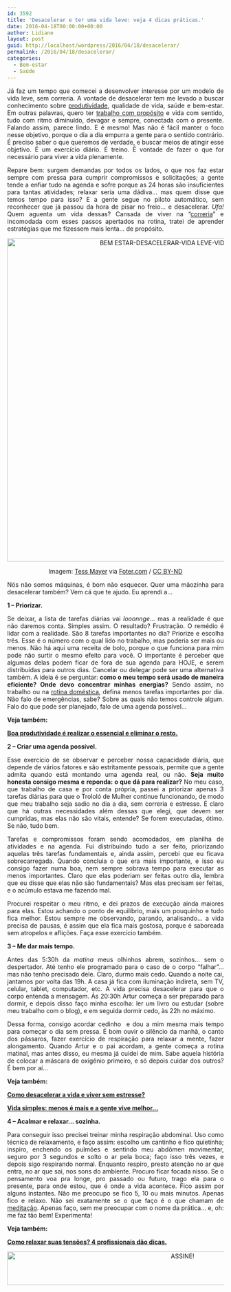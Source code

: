 ```yaml
---
id: 3592
title: 'Desacelerar e ter uma vida leve: veja 4 dicas práticas.'
date: 2016-04-18T00:00:00+00:00
author: Lidiane
layout: post
guid: http://localhost/wordpress/2016/04/18/desacelerar/
permalink: /2016/04/18/desacelerar/
categories:
  - Bem-estar
  - Saúde
---
```

<p align="justify">
  Já faz um tempo que comecei a desenvolver interesse por um modelo de vida leve, sem correria. A vontade de desacelerar tem me levado a buscar conhecimento sobre <a href="http://www.trololodemulher.com.br/category/produtividade/" target="_blank">produtividade</a>, qualidade de vida, saúde e bem-estar. Em outras palavras, quero ter <a href="http://www.trololodemulher.com.br/2015/09/11/trabalho-com-proposito/" target="_blank">trabalho com propósito</a> e vida com sentido, tudo com ritmo diminuído, devagar e sempre, conectada com o presente. Falando assim, parece lindo. E é mesmo! Mas não é fácil manter o foco nesse objetivo, porque o dia a dia empurra a gente para o sentido contrário. É preciso saber o que queremos de verdade, e buscar meios de atingir esse objetivo. É um exercício diário. É treino. É vontade de fazer o que for necessário para viver a vida plenamente.
</p>

<p align="justify">
  Repare bem: surgem demandas por todos os lados, o que nos faz estar sempre com pressa para cumprir compromissos e solicitações; a gente tende a enfiar tudo na agenda e sofre porque as 24 horas são insuficientes para tantas atividades; relaxar seria uma dádiva… mas quem disse que temos tempo para isso? E a gente segue no piloto automático, sem reconhecer que já passou da hora de pisar no freio… e desacelerar. <em>Ufa!</em> Quem aguenta um vida dessas? Cansada de viver na “<a href="http://www.trololodemulher.com.br/2015/07/17/produtividade-e-gestao-do-tempo/" target="_blank">correria</a>” e incomodada com esses passos apertados na rotina, tratei de aprender estratégias que me fizessem mais lenta… de propósito.
</p>

<p align="center">
  <img class="alignnone size-full wp-image-12407" src="http://www.trololodemulher.com.br/blog/wp-content/uploads/2016/04/BEM-ESTAR-DESACELERAR-VIDA-LEVE-VIDA-ZEN.jpg" alt="BEM ESTAR-DESACELERAR-VIDA LEVE-VIDA ZEN" width="746" height="751" />
</p>

<p align="center">
  Imagem: <a href="https://www.flickr.com/photos/photography-by-tess/3954409398/" target="_blank">Tess Mayer</a> via <a href="http://foter.com/" target="_blank">Foter.com</a> / <a href="http://creativecommons.org/licenses/by-nd/2.0/" target="_blank">CC BY-ND</a>
</p>

<p align="justify">
  Nós não somos máquinas, é bom não esquecer. Quer uma mãozinha para desacelerar também? Vem cá que te ajudo. Eu aprendi a…
</p>

<p align="justify">
  <strong>1 – Priorizar.</strong>
</p>

<p align="justify">
  Se deixar, a lista de tarefas diárias vai <em>looonnge</em>… mas a realidade é que não daremos conta. Simples assim. O resultado? Frustração. O remédio é lidar com a realidade. São 8 tarefas importantes no dia? Priorize e escolha três. Esse é o número com o qual lido no trabalho, mas poderia ser mais ou menos. Não há aqui uma receita de bolo, porque o que funciona para mim pode não surtir o mesmo efeito para você. O importante é perceber que algumas delas podem ficar de fora de sua agenda para HOJE, e serem distribuídas para outros dias. Cancelar ou delegar pode ser uma alternativa também. A ideia é se perguntar: <strong>como o meu tempo será usado de maneira eficiente? Onde devo concentrar minhas energias?</strong> Sendo assim, no trabalho ou na <a href="http://www.trololodemulher.com.br/2016/01/06/casa-limpa-e-organizada/" target="_blank">rotina doméstica</a>, defina menos tarefas importantes por dia. Não falo de emergências, sabe? Sobre as quais não temos controle algum. Falo do que pode ser planejado, falo de uma agenda possível…
</p>

<p align="justify">
  <strong>Veja também:</strong>
</p>

<p align="justify">
  <a href="http://www.trololodemulher.com.br/2015/08/28/produtividade/" target="_blank"><strong>Boa produtividade é realizar o essencial e eliminar o resto.</strong></a>
</p>

<p align="justify">
  <strong>2 – Criar uma agenda possível.</strong>
</p>

<p align="justify">
  Esse exercício de se observar e perceber nossa capacidade diária, que depende de vários fatores e são estritamente pessoais, permite que a gente admita quando está montando uma agenda real, ou não. <strong>Seja muito honesta consigo mesma e reponda: o que dá para realizar?</strong> No meu caso, que trabalho de casa e por conta própria, passei a priorizar apenas 3 tarefas diárias para que o Trololó de Mulher continue funcionando, de modo que meu trabalho seja sadio no dia a dia, sem correria e estresse. É claro que há outras necessidades além dessas que elegi, que devem ser cumpridas, mas elas não são vitais, entende? Se forem executadas, ótimo. Se não, tudo bem.
</p>

<p align="justify">
  Tarefas e compromissos foram sendo acomodados, em planilha de atividades e na agenda. Fui distribuindo tudo a ser feito, priorizando aquelas três tarefas fundamentais e, ainda assim, percebi que eu ficava sobrecarregada. Quando concluia o que era mais importante, e isso eu consigo fazer numa boa, nem sempre sobrava tempo para executar as menos importantes. Claro que elas poderiam ser feitas outro dia, lembra que eu disse que elas não são fundamentais? Mas elas precisam ser feitas, e o acúmulo estava me fazendo mal.
</p>

<p align="justify">
  Procurei respeitar o meu ritmo, e dei prazos de execução ainda maiores para elas. Estou achando o ponto de equilíbrio, mais um pouquinho e tudo fica melhor. Estou sempre me observando, parando, analisando… a vida precisa de pausas, é assim que ela fica mais gostosa, porque é saboreada sem atropelos e aflições. Faça esse exercício também.
</p>

<p align="justify">
  <strong>3 – Me dar mais tempo.</strong>
</p>

<p align="justify">
  Antes das 5:30h da <em>matina</em> meus olhinhos abrem, sozinhos… sem o despertador. Até tenho ele programado para o caso de o corpo “falhar”… mas não tenho precisado dele. Claro, durmo mais cedo. Quando a noite cai, jantamos por volta das 19h. A casa já fica com iluminação indireta, sem TV, celular, tablet, computador, etc. A vida precisa desacelerar para que o corpo entenda a mensagem. Ás 20:30h Artur começa a ser preparado para dormir, e depois disso faço minha escolha: ler um livro ou estudar (sobre meu trabalho com o blog), e em seguida dormir cedo, às 22h no máximo.
</p>

<p align="justify">
  Dessa forma, consigo acordar cedinho  e dou a mim mesma mais tempo para começar o dia sem pressa. É bom ouvir o silêncio da manhã, o canto dos pássaros, fazer exercício de respiração para relaxar a mente, fazer alongamento. Quando Artur e o pai acordam, a gente começa a rotina matinal, mas antes disso, eu mesma já cuidei de mim. Sabe aquela história de colocar a máscara de oxigênio primeiro, e só depois cuidar dos outros? É bem por aí…
</p>

<p align="justify">
  <strong>Veja também:</strong>
</p>

<p align="justify">
  <a href="http://www.trololodemulher.com.br/2015/08/21/viver-sem-estresse/" target="_blank"><strong>Como desacelerar a vida e viver sem estresse?</strong></a>
</p>

<p align="justify">
  <a href="http://www.trololodemulher.com.br/2015/07/03/vida-simples/" target="_blank"><strong>Vida simples: menos é mais e a gente vive melhor…</strong></a>
</p>

<p align="justify">
  <strong>4 – Acalmar e relaxar… sozinha.</strong>
</p>

<p align="justify">
  Para conseguir isso precisei treinar minha respiração abdominal. Uso como técnica de relaxamento, e faço assim: escolho um cantinho e fico quietinha; inspiro, enchendo os pulmões e sentindo meu abdômen movimentar, seguro por 3 segundos e solto o ar pela boca; faço isso três vezes, e depois sigo respirando normal. Enquanto respiro, presto atenção no ar que entra, no ar que sai, nos sons do ambiente. Procuro ficar focada nisso. Se o pensamento voa pra longe, pro passado ou futuro, trago ela para o presente, para onde estou, que é onde a vida acontece. Fico assim por alguns instantes. Não me preocupo se fico 5, 10 ou mais minutos. Apenas fico e relaxo. Não sei exatamente se o que faço é o que chamam de <a href="http://www.trololodemulher.com.br/2014/11/07/meditacao-bem-estar-saude/" target="_blank">meditação</a>. Apenas faço, sem me preocupar com o nome da prática… e, oh: me faz tão bem! Experimenta!
</p>

<p align="justify">
  <strong>Veja também:</strong>
</p>

<p align="justify">
  <a href="http://www.trololodemulher.com.br/2015/03/12/relaxar-tensoes-bem-estar/" target="_blank"><strong>Como relaxar suas tensões? 4 profissionais dão dicas.</strong></a>
</p>

<p align="center">
  <a href="http://feedburner.google.com/fb/a/mailverify?uri=blogBichaFemea&loc=en_US" target="_blank"><img class="alignnone size-full wp-image-10439" src="http://www.trololodemulher.com.br/blog/wp-content/uploads/2014/09/ASSINE.png" alt="ASSINE!" width="800" height="78" /></a>
</p>

&nbsp;
